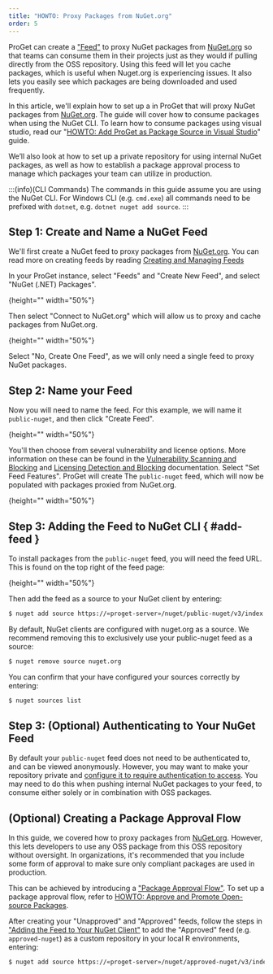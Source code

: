 ```yaml
---
title: "HOWTO: Proxy Packages from NuGet.org"
order: 5
---
```


ProGet can create a ["Feed"](/docs/proget/feeds/feed-overview) to proxy NuGet packages from [NuGet.org](https://www.nuget.org/) so that teams can consume them in their projects just as they would if pulling directly from the OSS repository. Using this feed will let you cache packages, which is useful when Nuget.org is experiencing issues. It also lets you easily see which packages are being downloaded and used frequently.

In this article, we'll explain how to set up a in ProGet that will proxy NuGet packages from [NuGet.org](https://www.nuget.org/). The guide will cover how to consume packages when using the NuGet CLI. To learn how to consume packages using visual studio, read our "[HOWTO: Add ProGet as Package Source in Visual Studio](/docs/proget/feeds/nuget/howto-nuget-visualstudio.md)" guide.

We’ll also look at how to set up a private repository for using internal NuGet packages, as well as how to establish a package approval process to manage which packages your team can utilize in production.

:::(info)(CLI Commands)
The commands in this guide assume you are using the NuGet CLI. For Windows CLI (e.g. `cmd.exe`) all commands need to be prefixed with `dotnet`, e.g. `dotnet nuget add source`.
:::

## Step 1: Create and Name a NuGet Feed

We'll first create a NuGet feed to proxy packages from [NuGet.org](https://www.nuget.org/). You can read more on creating feeds by reading [Creating and Managing Feeds](/docs/proget/feeds/feed-overview#creating-and-managing-feeds)

In your ProGet instance, select "Feeds" and "Create New Feed", and select "NuGet (.NET) Packages".

![](){height="" width="50%"}

Then select "Connect to NuGet.org" which will allow us to proxy and cache packages from NuGet.org.

![](){height="" width="50%"}

Select "No, Create One Feed", as we will only need a single feed to proxy NuGet packages. 


## Step 2: Name your Feed

Now you will need to name the feed. For this example, we will name it `public-nuget`, and then click "Create Feed".

![](){height="" width="50%"}

You'll then choose from several vulnerability and license options. More information on these can be found in the [Vulnerability Scanning and Blocking](/docs/proget/sca/vulnerabilities) and [Licensing Detection and Blocking](https://docs.inedo.com/docs/proget/sca/licenses) documentation. Select "Set Feed Features". ProGet will create The `public-nuget` feed, which will now be populated with packages proxied from NuGet.org.

![](){height="" width="50%"}

## Step 3: Adding the Feed to NuGet CLI { #add-feed }

To install packages from the `public-nuget` feed, you will need the feed URL. This is found on the top right of the feed page:

![](){height="" width="50%"}

Then add the feed as a source to your NuGet client by entering:

```bash
$ nuget add source https://«proget-server»/nuget/public-nuget/v3/index.json --name ProGet
```

By default, NuGet clients are configured with nuget.org as a source. We recommend removing this to exclusively use your public-nuget feed as a source:

```bash
$ nuget remove source nuget.org
```

You can confirm that your have configured your sources correctly by entering:

```bash
$ nuget sources list
```

## Step 3: (Optional) Authenticating to Your NuGet Feed

By default your `public-nuget` feed does not need to be authenticated to, and can be viewed anonymously. However, you may want to make your repository private and [configure it to require authentication to access](/docs/proget/feeds/nuget#authenticating-to-nuget-feeds). You may need to do this when pushing internal NuGet packages to your feed, to consume either solely or in combination with OSS packages. 

## (Optional) Creating a Package Approval Flow

In this guide, we covered how to proxy packages from [NuGet.org](https://www.nuget.org/). However, this lets developers to use any OSS package from this OSS repository without oversight. In organizations, it's recommended that you include some form of approval to make sure only compliant packages are used in production. 

This can be achieved by introducing a ["Package Approval Flow"](/docs/proget/packages/package-promotion). To set up a package approval flow, refer to [HOWTO: Approve and Promote Open-source Packages](/docs/proget/packages/package-promotion/proget-howto-promote-packages). 

After creating your "Unapproved" and "Approved" feeds, follow the steps in ["Adding the Feed to Your NuGet Client"](#add-feed) to add the "Approved" feed (e.g. `approved-nuget`) as a custom repository in your local R environments, entering:

```bash
$ nuget add source https://«proget-server»/nuget/approved-nuget/v3/index.json --name ApprovedPackages
```

